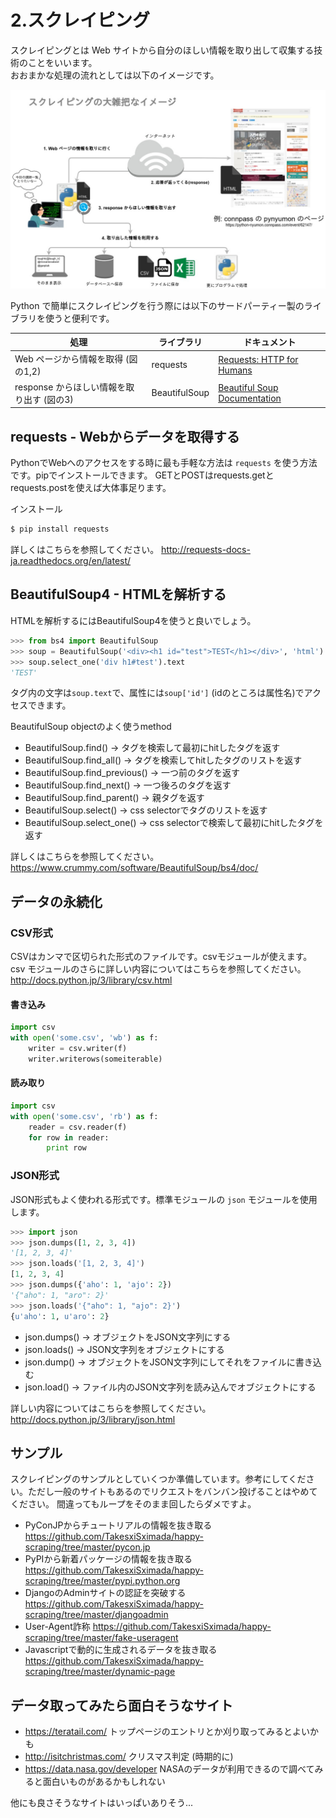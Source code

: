 # 2.スクレイピング

スクレイピングとは Web サイトから自分のほしい情報を取り出して収集する技術のことをいいます。  
おおまかな処理の流れとしては以下のイメージです。

![scraping-imagine](images/2/scraping-imagine.jpg)

Python で簡単にスクレイピングを行う際には以下のサードパーティー製のライブラリを使うと便利です。

処理 | ライブラリ | ドキュメント
-|-|-
Web ページから情報を取得 (図の1,2) | requests | [Requests: HTTP for Humans](http://docs.python-requests.org/en/master/)
response からほしい情報を取り出す (図の3) | BeautifulSoup | [Beautiful Soup Documentation](https://www.crummy.com/software/BeautifulSoup/bs4/doc/)

## requests - Webからデータを取得する

PythonでWebへのアクセスをする時に最も手軽な方法は `requests` を使う方法です。pipでインストールできます。
GETとPOSTはrequests.getとrequests.postを使えば大体事足ります。

インストール

```sh
$ pip install requests
```

詳しくはこちらを参照してください。
http://requests-docs-ja.readthedocs.org/en/latest/

## BeautifulSoup4 - HTMLを解析する

HTMLを解析するにはBeautifulSoup4を使うと良いでしょう。

```py
>>> from bs4 import BeautifulSoup
>>> soup = BeautifulSoup('<div><h1 id="test">TEST</h1></div>', 'html')
>>> soup.select_one('div h1#test').text
'TEST'
```

タグ内の文字は`soup.text`で、属性には`soup['id']` (idのところは属性名)でアクセスできます。

BeautifulSoup objectのよく使うmethod

- BeautifulSoup.find() -> タグを検索して最初にhitしたタグを返す
- BeautifulSoup.find_all() -> タグを検索してhitしたタグのリストを返す
- BeautifulSoup.find_previous() -> 一つ前のタグを返す
- BeautifulSoup.find_next() -> 一つ後ろのタグを返す
- BeautifulSoup.find_parent() -> 親タグを返す
- BeautifulSoup.select() -> css selectorでタグのリストを返す
- BeautifulSoup.select_one() -> css selectorで検索して最初にhitしたタグを返す


詳しくはこちらを参照してください。
https://www.crummy.com/software/BeautifulSoup/bs4/doc/

## データの永続化

### CSV形式

CSVはカンマで区切られた形式のファイルです。csvモジュールが使えます。
csv モジュールのさらに詳しい内容についてはこちらを参照してください。
http://docs.python.jp/3/library/csv.html

#### 書き込み

```py
import csv
with open('some.csv', 'wb') as f:
    writer = csv.writer(f)
    writer.writerows(someiterable)
```

#### 読み取り

```py
import csv
with open('some.csv', 'rb') as f:
    reader = csv.reader(f)
    for row in reader:
        print row
```

### JSON形式

JSON形式もよく使われる形式です。標準モジュールの `json` モジュールを使用します。

```py
>>> import json
>>> json.dumps([1, 2, 3, 4])
'[1, 2, 3, 4]'
>>> json.loads('[1, 2, 3, 4]')
[1, 2, 3, 4]
>>> json.dumps({'aho': 1, 'ajo': 2})
'{"aho": 1, "aro": 2}'
>>> json.loads('{"aho": 1, "ajo": 2}')
{u'aho': 1, u'aro': 2}
```

- json.dumps() -> オブジェクトをJSON文字列にする
- json.loads() -> JSON文字列をオブジェクトにする
- json.dump() -> オブジェクトをJSON文字列にしてそれをファイルに書き込む
- json.load() -> ファイル内のJSON文字列を読み込んでオブジェクトにする

詳しい内容についてはこちらを参照してください。
http://docs.python.jp/3/library/json.html

## サンプル

スクレイピングのサンプルとしていくつか準備しています。参考にしてください。ただし一般のサイトもあるのでリクエストをバンバン投げることはやめてください。
間違ってもループをそのまま回したらダメですよ。

- PyConJPからチュートリアルの情報を抜き取る https://github.com/TakesxiSximada/happy-scraping/tree/master/pycon.jp
- PyPIから新着パッケージの情報を抜き取る  https://github.com/TakesxiSximada/happy-scraping/tree/master/pypi.python.org
- DjangoのAdminサイトの認証を突破する https://github.com/TakesxiSximada/happy-scraping/tree/master/djangoadmin
- User-Agent詐称 https://github.com/TakesxiSximada/happy-scraping/tree/master/fake-useragent
- Javascriptで動的に生成されるデータを抜き取る https://github.com/TakesxiSximada/happy-scraping/tree/master/dynamic-page

## データ取ってみたら面白そうなサイト

- https://teratail.com/ トップページのエントリとか刈り取ってみるとよいかも
- http://isitchristmas.com/ クリスマス判定 (時期的に)
- https://data.nasa.gov/developer NASAのデータが利用できるので調べてみると面白いものがあるかもしれない

他にも良さそうなサイトはいっぱいありそう...
